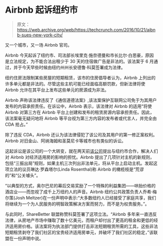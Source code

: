 # Airbnb 起诉纽约市 

> 原文：<https://web.archive.org/web/https://techcrunch.com/2016/10/21/aibnb-sues-new-york-city/>

又一个城市，又一场 Airbnb 官司。

Airbnb 今天起诉了纽约市、司法部长埃里克·施奈德曼和市长比尔·白思豪，原因是立法规定，为不能合法出租少于 30 天的住宿做广告是非法的。该法案于 6 月通过，并于今天早些时候由纽约州州长安德鲁·科莫签署成为法律。

纽约住房法限制某些房屋的短期租赁，该市的住房倡导者认为，Airbnb 上列出的许多单元都是非法的。尽管这些主机可能已经面临高额罚款，但新法律将使 Airbnb 允许在其平台上发布这些单元的房源成为非法。

Airbnb 声称该法律违反了《通信道德法案》,该法案保护互联网公司免于为其用户发布的内容承担责任。在诉讼中，Airbnb 表示，该法律对 Airbnb 的适用“将使 Airbnb 对第三方在 Airbnb 平台上创建和发布的租赁房源内容承担责任。因此，该法案毫无疑问地将 Airbnb 等平台视为第三方内容的发布者或代言人，并完全由 CDA 抢占。”

除了违反 CDA，Airbnb 还认为该法律侵犯了该公司及其用户的第一修正案权利。Airbnb 对旧金山、阿纳海姆和圣莫尼卡等城市也有类似的诉讼。

这起诉讼是该公司的一个大转变，就在两天前[该公司](https://web.archive.org/web/20221002132241/https://beta.techcrunch.com/2016/10/19/facing-legislation-airbnb-proposes-new-rules-in-new-york/)提出与纽约市合作，解决人们对 Airbnb 对经济适用房的影响的担忧。Airbnb 提出了几项针对主机的新规则，包括“三振出局”规则，如果主机三次列出非法单元，将从平台上启动主机。发起这项立法的议员琳达·罗森塔尔(Linda Rosenthal)称 Airbnb 的橄榄枝是“荒谬的”和“公关噱头”。

“以典型的方式，奥尔巴尼的幕后交易奖励了一个特殊的利益集团——哄抬价格的酒店业——而忽视了成千上万纽约人的声音。Airbnb 纽约公共政策负责人乔希·梅尔策(Josh Meltzer)在一份声明中表示:“大多数纽约人已经接受了家庭共享，我们将继续为一个为人民服务的明智政策解决方案而努力，而不是为权贵服务。”。

与此同时，ShareBetter 联盟称赞科莫签署了这项立法。“Airbnb 多年来一直违反法律，从房地产市场中赚取了数十亿美元，而租户却付出了更高的租金和更低的经济适用房价格。该法案将为执法部门提供打击非法短期租赁所需的工具，这些非法短期租赁剥夺了我们社区的宝贵经济适用房单元，并破坏了我们社区的稳定，”该联盟在一份声明中说。